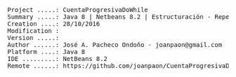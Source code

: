 <pre>

Project .....: CuentaProgresivaDoWhile
Summary .....: Java 8 | Netbeans 8.2 | Estructuración - Repetición #01 
Creation ....: 28/10/2016
Modification : 
Version .....: 
Author ......: José A. Pacheco Ondoño - joanpaon@gmail.com
Platform ....: Java 8
IDE .........: NetBeans 8.2
Remote ......: https://github.com/joanpaon/CuentaProgresivaDoWhile.git

</pre>
